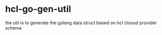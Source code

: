 # hcl-go-gen-util

the util is to generate the golang data struct based on hcl clooud provider schema